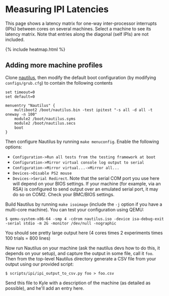 # Measuring IPI Latencies

This page shows a latency matrix for one-way inter-processor interrupts (IPIs)
between cores on several machines. Select a machine to see its latency matrix.
Note that entries along the diagonal (self IPIs) are not included.

{% include heatmap.html %}

## Adding more machine profiles

Clone [nautilus](https://github.com/hexsa-lab/nautilus), then modify the default boot configuration (by modifying `configs/grub.cfg`) to contain
the following contents

```
set timeout=0
set default=0

menuentry "Nautilus" {
    multiboot2 /boot/nautilus.bin -test ipitest "-s all -d all -t oneway -n 100"
    module2 /boot/nautilus.syms
    module2 /boot/nautilus.secs
    boot
}
```

Then configure Nautilus by running `make menuconfig`. Enable the following options:
- `Configuration->Run all tests from the testing framework at boot`
- `Configuration->Mirror virtual console log output to serial`
- `Configuration->Mirror virtual...->Mirror all...`
- `Devices->Disable PS2 mouse`
- `Devices->Serial Redirect`. Note that the serial COM port you use here will depend on your BIOS settings. 
   If your machine (for example, via an RSA) is configured to send output over an emulated serial port, it may do so on COM2. Check your BMC/BIOS settings.

Build Nautilus by running `make isoimage` (include the `-j` option if you have a multi-core machine). You can test your configuration
using QEMU:

```
$ qemu-system-x86-64 -smp 4 -cdrom nautilus.iso -device isa-debug-exit -serial stdio -m 2G -monitor /dev/null -nographic
```

You should see pretty large output here (4 cores times 2 experiments times 100 trials = 800 lines)

Now run Nautilus on your machine (ask the nautilus devs how to do this, it depends on your setup), and capture the output in some file, call it `foo`.
Then from the top-level Nautilus directory generate a CSV file from your output using our provided script:

```
$ scripts/ipi/ipi_output_to_csv.py foo > foo.csv
```

Send this file to Kyle with a description of the machine (as detailed as possible), and he'll add an entry here.
